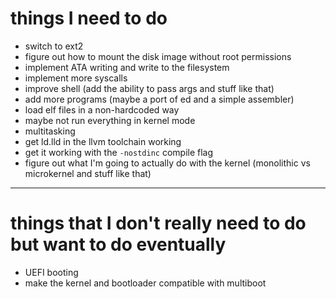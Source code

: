 # things I need to do
 - switch to ext2
 - figure out how to mount the disk image without root permissions
 - implement ATA writing and write to the filesystem
 - implement more syscalls
 - improve shell (add the ability to pass args and stuff like that)
 - add more programs (maybe a port of ed and a simple assembler)
 - load elf files in a non-hardcoded way
 - maybe not run everything in kernel mode
 - multitasking
 - get ld.lld in the llvm toolchain working
 - get it working with the `-nostdinc` compile flag
 - figure out what I'm going to actually do with the kernel (monolithic vs microkernel and stuff like that)

<hr>

# things that I don't really need to do but want to do eventually
 - UEFI booting
 - make the kernel and bootloader compatible with multiboot

